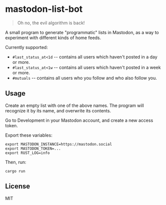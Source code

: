 # mastodon-list-bot

> Oh no, the evil algorithm is back!

A small program to generate "programmatic" lists in Mastodon, as a way to
experiment with different kinds of home feeds.

Currently supported:

* `#last_status_at<1d` -- contains all users which haven't posted in a day or more.
* `#last_status_at<1w` -- contains all users which haven't posted in a week or more.
* `#mutuals` -- contains all users who you follow and who also follow you.

## Usage

Create an empty list with one of the above names. The program will recognize it
by its name, and overwrite its contents.

Go to Development in your Mastodon account, and create a new access token.

Export these variables:

```
export MASTODON_INSTANCE=https://mastodon.social
export MASTODON_TOKEN=...
export RUST_LOG=info
```

Then, run:

```
cargo run
```

## License

MIT
